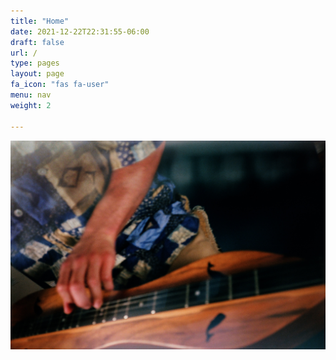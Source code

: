 ```yaml
---
title: "Home"
date: 2021-12-22T22:31:55-06:00
draft: false
url: /
type: pages
layout: page
fa_icon: "fas fa-user"
menu: nav
weight: 2

---
```

![dulcimer](header.jpg)